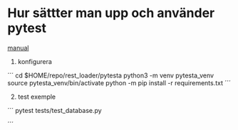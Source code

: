 # Hur sättter man upp och använder pytest

[manual](https://docs.pytest.org/en/stable/)

1. konfigurera

´´´
cd $HOME/repo/rest_loader/pytesta
python3 -m venv pytesta_venv
source pytesta_venv/bin/activate
python -m pip install -r requirements.txt
´´´

2. test exemple

´´´
pytest tests/test_database.py

´´´
